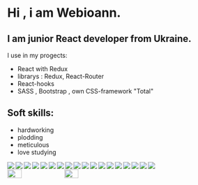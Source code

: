 # Hi , i am Webioann.
## I am junior React developer from Ukraine.<br/>
I use in my progects:
* React with Redux
* librarys :  Redux, React-Router
* React-hooks
* SASS , Bootstrap , own CSS-framework "Total"
## Soft skills:
* hardworking
* plodding
* meticulous
* love studying

<img align="left" src="https://img.shields.io/badge/react-%2320232a.svg?style=for-the-badge&logo=react&logoColor=white"/>
<img align="left" src="https://img.shields.io/badge/javascript-%23323330.svg?style=for-the-badge&logo=javascript&logoColor=%23F7DF1E"/>
<img align="left" src="https://img.shields.io/badge/redux-%23593d88.svg?style=for-the-badge&logo=redux&logoColor=white"/>
<img align="left" src="https://img.shields.io/badge/SASS-hotpink.svg?style=for-the-badge&logo=SASS&logoColor=white"/>
<img align="left" src="https://img.shields.io/badge/webpack-%238DD6F9.svg?style=for-the-badge&logo=webpack&logoColor=black"/>
<img align="left" src="https://img.shields.io/badge/git-%23F05033.svg?style=for-the-badge&logo=git&logoColor=white"/>
<img align="left" src="https://img.shields.io/badge/github-%23121011.svg?style=for-the-badge&logo=github&logoColor=white"/>
<img align="left" src="https://img.shields.io/badge/html5-%23E34F26.svg?style=for-the-badge&logo=html5&logoColor=white"/>
<img align="left" src="https://img.shields.io/badge/css3-%231572B6.svg?style=for-the-badge&logo=css3&logoColor=white"/>
<img  align="left"src="https://img.shields.io/badge/adobephotoshop-%2331A8FF.svg?style=for-the-badge&logo=adobephotoshop&logoColor=white"/>
<img align="left" src="https://img.shields.io/badge/yarn-%232C8EBB.svg?style=for-the-badge&logo=yarn&logoColor=white"/>
<img align="left" src="https://img.shields.io/badge/NPM-%23000000.svg?style=for-the-badge&logo=npm&logoColor=white"/>
<img align="left" src="https://img.shields.io/badge/GULP-%23CF4647.svg?style=for-the-badge&logo=gulp&logoColor=white"/>
<img align="left" src="https://img.shields.io/badge/bootstrap-%23563D7C.svg?style=for-the-badge&logo=bootstrap&logoColor=white"/>
<img align="left" src="https://img.shields.io/badge/markdown-%23000000.svg?style=for-the-badge&logo=markdown&logoColor=white"/>
<img align="left" src="https://img.shields.io/badge/Viber-8B66A9?style=for-the-badge&logo=viber&logoColor=white"/>
<img align="left" src="https://img.shields.io/badge/linkedin-%230077B5.svg?style=for-the-badge&logo=linkedin&logoColor=white"/>
<img align="left" src="https://img.shields.io/badge/Gmail-D14836?style=for-the-badge&logo=gmail&logoColor=white"/>


<br>
<div style="display: flex; width: 100%">
    <img align="left" width="25.4%" src="https://github-readme-stats.vercel.app/api?username=webioann&show_icons=true&theme=github_dark"/>
    <img align="left"  width="25%" src="https://github-readme-stats.vercel.app/api/top-langs/?username=webioann&layout=compact&theme=github_dark"/>
<div/>




<!-- ![react](/assets/react.jpg)
![js](/assets/js.jpg)
![redux](/assets/redux.jpg)
![sass](/assets/sass.jpg)
![git](/assets/git.jpg)
![github](/assets/github.jpg)
![webpack](/assets/webpack.jpg)
![bootstrap](/assets/bootstrap.jpg)
![html](/assets/html.jpg)
![css](/assets/css.jpg)
![markdown](/assets/markdown.jpg) -->






